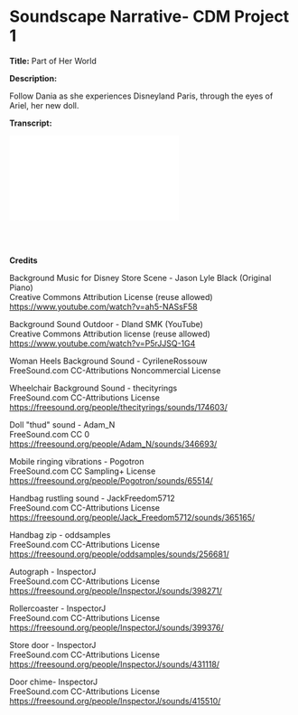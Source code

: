 <h1> Soundscape Narrative- CDM Project 1 </h1>

**Title:** Part of Her World 

**Description:** 

Follow Dania as she experiences Disneyland Paris, through the eyes of Ariel, her new doll.

**Transcript:** 

![Can be found here](Transcript.md)

<br/>
<br/>

**Credits**

Background Music for Disney Store Scene - Jason Lyle Black (Original Piano) 
<br/>Creative Commons Attribution License (reuse allowed)
https://www.youtube.com/watch?v=ah5-NASsF58

Background Sound Outdoor - Dland SMK (YouTube)
<br/>Creative Commons Attribution license (reuse allowed)
https://www.youtube.com/watch?v=P5rJJSQ-1G4

Woman Heels Background Sound - CyrileneRossouw 
<br/> FreeSound.com CC-Attributions Noncommercial License

Wheelchair Background Sound - thecityrings
<br/> FreeSound.com CC-Attributions License
https://freesound.org/people/thecityrings/sounds/174603/

Doll "thud" sound - Adam_N
<br/> FreeSound.com CC 0
https://freesound.org/people/Adam_N/sounds/346693/

Mobile ringing vibrations - Pogotron 
<br/> FreeSound.com CC Sampling+ License
https://freesound.org/people/Pogotron/sounds/65514/

Handbag rustling sound -  JackFreedom5712 
<br/> FreeSound.com CC-Attributions License 
https://freesound.org/people/Jack_Freedom5712/sounds/365165/

Handbag zip - oddsamples
<br/> FreeSound.com CC-Attributions License 
https://freesound.org/people/oddsamples/sounds/256681/

Autograph - InspectorJ
<br/> FreeSound.com CC-Attributions License 
https://freesound.org/people/InspectorJ/sounds/398271/

Rollercoaster - InspectorJ
<br/> FreeSound.com CC-Attributions License 
https://freesound.org/people/InspectorJ/sounds/399376/

Store door - InspectorJ
<br/> FreeSound.com CC-Attributions License 
https://freesound.org/people/InspectorJ/sounds/431118/

Door chime- InspectorJ
<br/> FreeSound.com CC-Attributions License 
https://freesound.org/people/InspectorJ/sounds/415510/
